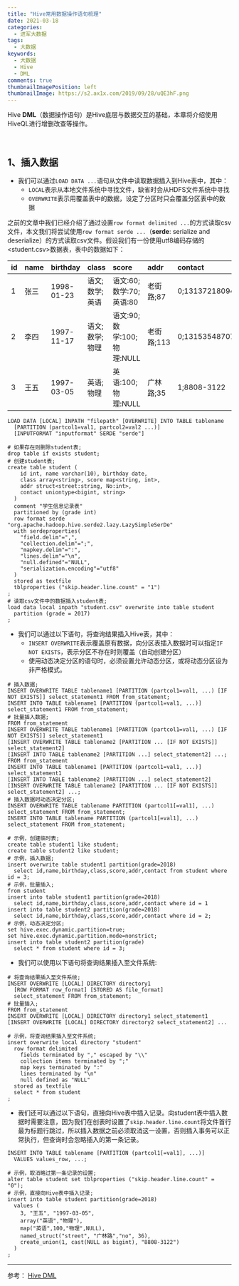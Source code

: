 ```yaml
---
title: "Hive常用数据操作语句梳理"
date: 2021-03-18
categories:
  - 进军大数据
tags:
  - 大数据
keywords:
  - 大数据
  - Hive
  - DML
comments: true
thumbnailImagePosition: left
thumbnailImage: https://s2.ax1x.com/2019/09/28/uQE3hF.png
---
```


Hive **DML**（数据操作语句）是Hive底层与数据交互的基础，本章将介绍使用HiveQL进行增删改查等操作。

<!--more-->

<!-- toc -->

<br>

## 1、插入数据

- 我们可以通过`LOAD DATA ...`语句从文件中读取数据插入到Hive表中，其中：
  - `LOCAL`表示从本地文件系统中寻找文件，缺省时会从HDFS文件系统中寻找
  - `OVERWRITE`表示用覆盖表中的数据，设定了分区时只会覆盖分区表中的数据

之前的文章中我们已经介绍了通过设置`row format delimited ...`的方式读取csv文件，本文我们将尝试使用`row format serde ...`（**serde**: serialize and deserialize）的方式读取csv文件。假设我们有一份使用utf8编码存储的<student.csv>数据表，表中的数据如下：

| id | name | birthday   | class          | score                      | addr       | contact       | grade |
|:---|:-----|:-----------|:---------------|:---------------------------|:-----------|:--------------|:------|
| 1  | 张三 | 1998-01-23 | 语文;数学;英语 | 语文:60;数学:70;英语:80    | 老街路;87  | 0;13137218094 | 2017  |
| 2  | 李四 | 1997-11-17 | 语文;数学;物理 | 语文:90;数学:100;物理:NULL | 老街路;113 | 0;13153548707 | 2017  |
| 3  | 王五 | 1997-03-05 | 英语;物理      | 英语:100;物理:NULL         | 广林路;35  | 1;8808-3122   | 2017  |

```hive
LOAD DATA [LOCAL] INPATH "filepath" [OVERWRITE] INTO TABLE tablename 
  [PARTITION (partcol1=val1, partcol2=val2 ...)] 
  [INPUTFORMAT "inputformat" SERDE "serde"]
  
# 如果存在则删除student表;
drop table if exists student;
# 创建student表;
create table student (
    id int, name varchar(10), birthday date, 
    class array<string>, score map<string, int>,
    addr struct<street:string, No:int>,
    contact uniontype<bigint, string>
  ) 
  comment "学生信息记录表" 
  partitioned by (grade int)
  row format serde "org.apache.hadoop.hive.serde2.lazy.LazySimpleSerDe"
  with serdeproperties(
    "field.delim"=",",
    "collection.delim"=";",
    "mapkey.delim"=":",
    "lines.delim"="\n",
    "null.defined"="NULL",
    "serialization.encoding"="utf8"
  )
  stored as textfile
  tblproperties ("skip.header.line.count" = "1")
;
# 读取csv文件中的数据插入student表;
load data local inpath "student.csv" overwrite into table student 
  partition (grade = 2017)
;
```

- 我们可以通过以下语句，将查询结果插入Hive表，其中：
  - `INSERT OVERWRITE`表示覆盖原有数据，向分区表插入数据时可以指定`IF NOT EXISTS`，表示分区不存在时则覆盖（自动创建分区）
  - 使用动态决定分区的语句时，必须设置允许动态分区，或将动态分区设为非严格模式。
  
```hive
# 插入数据;
INSERT OVERWRITE TABLE tablename1 [PARTITION (partcol1=val1, ...) [IF NOT EXISTS]] select_statement1 FROM from_statement;
INSERT INTO TABLE tablename1 [PARTITION (partcol1=val1, ...)] select_statement1 FROM from_statement;
# 批量插入数据;
FROM from_statement
INSERT OVERWRITE TABLE tablename1 [PARTITION (partcol1=val1, ...) [IF NOT EXISTS]] select_statement1
[INSERT OVERWRITE TABLE tablename2 [PARTITION ... [IF NOT EXISTS]] select_statement2]
[INSERT INTO TABLE tablename2 [PARTITION ...] select_statement2] ...;
FROM from_statement
INSERT INTO TABLE tablename1 [PARTITION (partcol1=val1, ...)] select_statement1
[INSERT INTO TABLE tablename2 [PARTITION ...] select_statement2]
[INSERT OVERWRITE TABLE tablename2 [PARTITION ... [IF NOT EXISTS]] select_statement2] ...;
# 插入数据时动态决定分区;
INSERT OVERWRITE TABLE tablename PARTITION (partcol1[=val1], ...) select_statement FROM from_statement;
INSERT INTO TABLE tablename PARTITION (partcol1[=val1], ...) select_statement FROM from_statement;

# 示例，创建临时表;
create table student1 like student;
create table student2 like student;
# 示例，插入数据;
insert overwrite table student1 partition(grade=2018) 
  select id,name,birthday,class,score,addr,contact from student where id = 3;
# 示例，批量插入;
from student
insert into table student1 partition(grade=2018) 
  select id,name,birthday,class,score,addr,contact where id = 1
insert into table student2 partition(grade=2018) 
  select id,name,birthday,class,score,addr,contact where id = 2;
# 示例，动态决定分区;
set hive.exec.dynamic.partition=true;
set hive.exec.dynamic.partition.mode=nonstrict;
insert into table student2 partition(grade)
  select * from student where id = 3;  
```

- 我们可以使用以下语句将查询结果插入至文件系统:

```
# 将查询结果插入至文件系统;
INSERT OVERWRITE [LOCAL] DIRECTORY directory1
  [ROW FORMAT row_format] [STORED AS file_format]
  select_statement FROM from_statement;
# 批量插入;
FROM from_statement
INSERT OVERWRITE [LOCAL] DIRECTORY directory1 select_statement1
[INSERT OVERWRITE [LOCAL] DIRECTORY directory2 select_statement2] ...

# 示例，将查询结果插入至文件系统;
insert overwrite local directory "student"
  row format delimited 
    fields terminated by "," escaped by "\\"
    collection items terminated by ";"
    map keys terminated by ":"
    lines terminated by "\n"
    null defined as "NULL"
  stored as textfile 
  select * from student
;
```

- 我们还可以通过以下语句，直接向Hive表中插入记录。向student表中插入数据时需要注意，因为我们在创表时设置了`skip.header.line.count`将文件首行最为标题行跳过，所以插入数据之前必须取消这一设置，否则插入事务可以正常执行，但查询时会忽略插入的第一条记录。

```hive
INSERT INTO TABLE tablename [PARTITION (partcol1[=val1], ...)]
  VALUES values_row, ...;
  
# 示例，取消略过第一条记录的设置;
alter table student set tblproperties ("skip.header.line.count" = "0");
# 示例，直接向Hive表中插入记录;
insert into table student partition(grade=2018)
  values (
    3, "王五", "1997-03-05",
    array("英语","物理"),
    map("英语",100,"物理",NULL),
    named_struct("street", "广林路","no", 36),
    create_union(1, cast(NULL as bigint), "8808-3122")
  )
;
```


---
参考：
[Hive DML](https://cwiki.apache.org/confluence/display/Hive/LanguageManual+DML)




